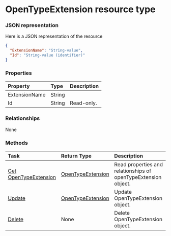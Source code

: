 # OpenTypeExtension resource type



### JSON representation

Here is a JSON representation of the resource

<!-- {
  "blockType": "resource",
  "optionalProperties": [

  ],
  "@odata.type": "microsoft.graph.opentypeextension"
}-->

```json
{
  "ExtensionName": "String-value",
  "Id": "String-value (identifier)"
}

```
### Properties
| Property	   | Type	|Description|
|:---------------|:--------|:----------|
|ExtensionName|String||
|Id|String| Read-only.|

### Relationships
None


### Methods

| Task		   | Return Type	|Description|
|:---------------|:--------|:----------|
|[Get OpenTypeExtension](../api/opentypeextension_get.md) | [OpenTypeExtension](opentypeextension.md) |Read properties and relationships of openTypeExtension object.|
|[Update](../api/opentypeextension_update.md) | [OpenTypeExtension](opentypeextension.md)	|Update OpenTypeExtension object. |
|[Delete](../api/opentypeextension_delete.md) | None |Delete OpenTypeExtension object. |

<!-- uuid: 5a6e7cc7-2293-4dde-9dd2-a09a6c2b63ca
2015-10-24 21:49:47 UTC -->
<!-- {
  "type": "#page.annotation",
  "description": "OpenTypeExtension resource",
  "keywords": "",
  "section": "documentation",
  "tocPath": ""
}-->